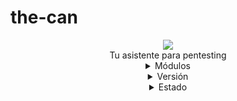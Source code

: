# the-can
<div align="center">
  <img src="https://user-images.githubusercontent.com/46001898/212385067-5f2b4837-aa73-455b-a203-8f2e15562fff.png" with="200"><br>
  Tu asistente para pentesting <br>
  <details>
  <summary>Módulos</summary>
  UUU (Util): Herramientas que trabajan con LAN y trafico local<br>
  AAA (Analyze): Herramientas que trabajan con ilustraciones y graficos<br>
  EEE (Exploit): Herramientas que trabajan con vulnerabilidades y su explotación
  </details>
  <details>
  <summary>Versión</summary>
  1.0.1
  </details>
  <details >
  <summary>Estado</summary>
  En Proceso
  </details>
</div>
